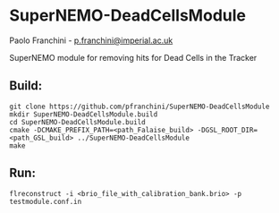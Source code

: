 # SuperNEMO-DeadCellsModule

Paolo Franchini - p.franchini@imperial.ac.uk

SuperNEMO module for removing hits for Dead Cells in the Tracker

## Build:
```
git clone https://github.com/pfranchini/SuperNEMO-DeadCellsModule
mkdir SuperNEMO-DeadCellsModule.build
cd SuperNEMO-DeadCellsModule.build
cmake -DCMAKE_PREFIX_PATH=<path_Falaise_build> -DGSL_ROOT_DIR=<path_GSL_build> ../SuperNEMO-DeadCellsModule
make
```

## Run:
```
flreconstruct -i <brio_file_with_calibration_bank.brio> -p testmodule.conf.in
```
